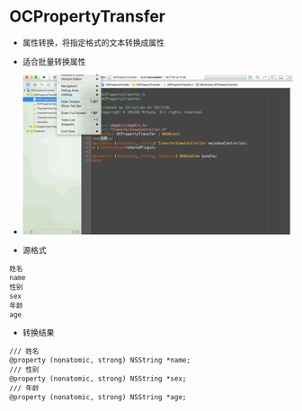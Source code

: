 # OCPropertyTransfer
- 属性转换，将指定格式的文本转换成属性
- 适合批量转换属性

- ![](OCPropertyTransfer使用.gif)

- 源格式

```objc
姓名  
name
性别
sex
年龄
age
```

- 转换结果

```objc
/// 姓名
@property (nonatomic, strong) NSString *name;
/// 性别
@property (nonatomic, strong) NSString *sex;
/// 年龄
@property (nonatomic, strong) NSString *age;
```

